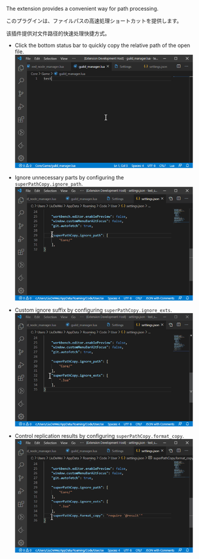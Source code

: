 The extension provides a convenient way for path processing.

このプラグインは、ファイルパスの高速処理ショートカットを提供します。

该插件提供对文件路径的快速处理快捷方式。

- Click the bottom status bar to quickly copy the relative path of the open file.
![](https://github.com/JiuMengDz/SuperPathCopy/blob/master/resources/readme_file/normal_test.gif?raw=true)

- Ignore unnecessary parts by configuring the `superPathCopy.ignore_path`.
![](https://github.com/JiuMengDz/SuperPathCopy/blob/master/resources/readme_file/ignore_path_test.gif?raw=true)

- Custom ignore suffix by configuring `superPathCopy.ignore_exts`.
![](https://github.com/JiuMengDz/SuperPathCopy/blob/master/resources/readme_file/ignore_ext_test.gif?raw=true)

- Control replication results by configuring `superPathCopy.format_copy`.
![](https://github.com/JiuMengDz/SuperPathCopy/blob/master/resources/readme_file/format_test.gif?raw=true)
